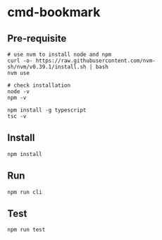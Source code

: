 # cmd-bookmark

## Pre-requisite

```shell
# use nvm to install node and npm
curl -o- https://raw.githubusercontent.com/nvm-sh/nvm/v0.39.1/install.sh | bash
nvm use

# check installation
node -v
npm -v
```

```shell
npm install -g typescript
tsc -v
```

## Install

```shell
npm install
```

## Run

```shell
npm run cli
```

## Test

```shell
npm run test
```